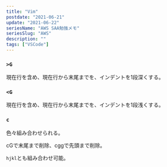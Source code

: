 ```yaml
---
title: "Vim"
postdate: "2021-06-21"
update: "2021-06-22"
seriesName: "AWS SAA勉強メモ"
seriesSlug: "AWS"
description: ""
tags: ["VSCode"]
---
```



### `>G`

現在行を含め、現在行から末尾までを、インデントを1段深くする。

### `<G`

現在行を含め、現在行から末尾までを、インデントを1段浅くする。

### `c`

色々組み合わせられる。

cGで末尾まで削除、cggで先頭まで削除。

`hjkl`とも組み合わせ可能。


